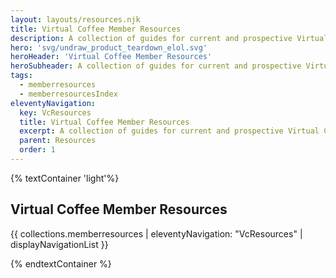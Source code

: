 ```yaml
---
layout: layouts/resources.njk
title: Virtual Coffee Member Resources
description: A collection of guides for current and prospective Virtual Coffee members
hero: 'svg/undraw_product_teardown_elol.svg'
heroHeader: 'Virtual Coffee Member Resources'
heroSubheader: A collection of guides for current and prospective Virtual Coffee members
tags:
  - memberresources
  - memberresourcesIndex
eleventyNavigation:
  key: VcResources
  title: Virtual Coffee Member Resources
  excerpt: A collection of guides for current and prospective Virtual Coffee members
  parent: Resources
  order: 1
---
```


{% textContainer 'light'%}

## Virtual Coffee Member Resources

{{ collections.memberresources | eleventyNavigation: "VcResources" | displayNavigationList }}

{% endtextContainer %}
